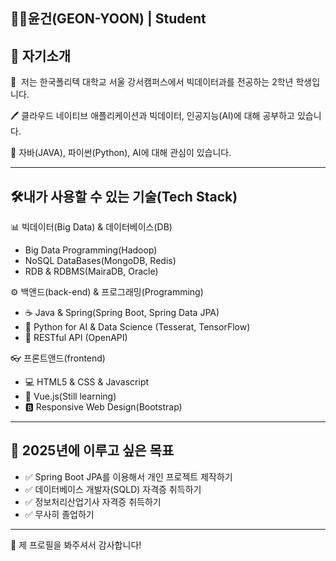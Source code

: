 ## 👨‍🎓윤건(GEON-YOON) | Student

## 🚀 자기소개
🏫  저는 한국폴리텍 대학교 서울 강서캠퍼스에서 빅데이터과를 전공하는 2학년 학생입니다.

🖊   클라우드 네이티브 애플리케이션과 빅데이터, 인공지능(AI)에 대해 공부하고 있습니다.

🔎  자바(JAVA), 파이썬(Python), AI에 대해 관심이 있습니다.

---

## 🛠️내가 사용할 수 있는 기술(Tech Stack)
📊 빅데이터(Big Data) & 데이터베이스(DB)
- Big Data Programming(Hadoop)
- NoSQL DataBases(MongoDB, Redis)
- RDB & RDBMS(MairaDB, Oracle)

⚙️ 백앤드(back-end) & 프로그래밍(Programming)
- ☕ Java & Spring(Spring Boot, Spring Data JPA)
- 🐍 Python for AI & Data Science (Tesserat, TensorFlow)
- 📡 RESTful API (OpenAPI)

 👓 프론트앤드(frontend)
 - 💻 HTML5 & CSS & Javascript
 - 🌱 Vue.js(Still learning)
 - 🅱️ Responsive Web Design(Bootstrap)
---

## 🎯 2025년에 이루고 싶은 목표
- ✅ Spring Boot JPA를 이용해서 개인 프로젝트 제작하기
- ✅ 데이터베이스 개발자(SQLD) 자격증 취득하기
- ✅ 정보처리산업기사 자격증 취득하기
- ✅ 무사히 졸업하기
---

🤞 제 프로필을 봐주셔서 감사합니다!
<!--
**YeonGeon12/YeonGeon12** is a ✨ _special_ ✨ repository because its `README.md` (this file) appears on your GitHub profile.

Here are some ideas to get you started:

- 🔭 I’m currently working on ...
- 🌱 I’m currently learning ...
- 👯 I’m looking to collaborate on ...
- 🤔 I’m looking for help with ...
- 💬 Ask me about ...
- 📫 How to reach me: ...
- 😄 Pronouns: ...
- ⚡ Fun fact: ...
-->

